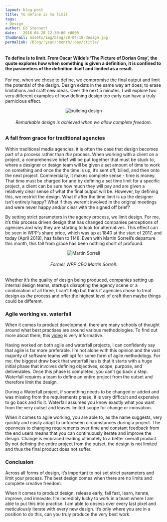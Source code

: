 ```yaml
---
layout: blog-post
title: To define is to limit
tags:
- Design
author: Ed Stennett
date:   2018-04-28 12:30:00 +0000
thumbnail: assets/img/blog/28-04-18-design.jpg
permalink: /blog/:year/:month/:day/:title/
---
```


#### To define is to limit. From Oscar Wilde’s ‘The Picture of Dorian Gray’, the quote explores how when something is given a definition, it is confined to the parameters of the definition itself and limited as a result.

For me, when we chose to define, we compromise the final output and limit the potential of the design. Design exists in the same way art does; to erase limitations and craft new ideas. Over the next 5 minutes, I will explore two very different examples of how defining design too early can have a truly pernicious effect.

<div class="container">
<div class="row">
<div class="col-12"> 
<div align="center">
	<img src="{{ site.baseurl }}/assets/img/blog/28-04-18-design-building.jpg" alt="building design">
	<h6>Remarkable design is achieved when we allow complete freedom.</h6>
</div>
</div>
</div>
</div>

### A fall from grace for traditional agencies

Within traditional media agencies, it is often the case that design becomes part of a process rather than _the_ process. When working with a client on a project, a comprehensive brief will be put together that must be stuck to, where a designer or design team will be given a set amount of time to work on something and once the the time is up, it’s sent off, billed, and then onto the next project. Commercially, it makes complete sense - time is money. That time must be charged for and by defining a set time limit for a specific project, a client can be sure how much they will pay and are given a relatively clear sense of what the final output will be. However, by defining this, we restrict the design. What if after the time limit is up the designer isn’t entirely happy? What if they weren’t involved in the original meetings and were never happy and/or clear with the signed off brief?

By setting strict parameters in the agency process, we limit design. For me, it’s this process driven design that has changed companies perceptions of agencies and why they are starting to look for alternatives. This effect can be seen in WPP’s share price, which was up at 1840 at the start of 2017, and today (April 2018), has fallen to 1148. Even with Martin Sorrell’s departure this month, this fall from grace has been nothing short of profound.

<div class="container">
<div class="row">
<div class="col-12"> 
<div align="center">
	<img src="{{ site.baseurl }}/assets/img/blog/28-04-18-martin-sorrell.jpg" alt="Martin Sorrell">
	<h6>Former WPP CEO Martin Sorrell.</h6>
</div>
</div>
</div>
</div>

Whether it’s the quality of design being produced, companies setting up internal design teams, startups disrupting the agency scene or a combination of all three, I can’t help but think if agencies chose to treat design as _the_ process and offer the highest level of craft then maybe things could be different.

### Agile working vs. waterfall

When it comes to product development, there are many schools of thought around what best practises are around various methodologies. To find out more about them, this [video](https://www.youtube.com/watch?v=_U7Py7W-Qng) is very informative.

Having worked on both agile and waterfall projects, I can confidently say that agile is far more preferable. I’m not alone with this opinion and the vast majority of software teams will opt for some form of agile methodology. For me, the biggest draw back that waterfall has is that it starts with a huge initial phase that involves defining objectives, scope, purpose, and deliverables. Once this phase is completed, you can’t go back a step. Waterfall requires a team to define an entire project from the outset and therefore limit the design.

During a Waterfall project, if something needs to be changed or added and was missing from the requirements phase, it is very difficult and expensive to go back and fix it. Waterfall assumes you know exactly what you want from the very outset and leaves limited scope for change or innovation.

When it comes to agile working, you are able to, as the name suggests, very quickly and easily adapt to unforeseen circumstances during a project. The openness to changing requirements over time and constant feedback from the end users means that you can continuously iterate and improve the design. Change is embraced leading ultimately to a better overall product. By not defining the entire project from the outset, the design is not limited and thus the final product does not suffer.

### Conclusion

Across all forms of design, it’s important to not set strict parameters and limit your process. The best design comes when there are no limits and complete creative freedom.

When it comes to product design, release early, fail fast, learn, iterate, improve, and innovate. I’m incredibly lucky to work in a team where I am able to put this into practise. I am able to obsess over every last pixel and meticulously iterate with every new design. It’s only where you are in a position to do this, can you truly produce the very best work.